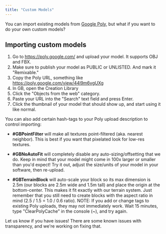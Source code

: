 ```yaml
---
title: "Custom Models"
---
```


You can import existing models from [Google Poly](https://poly.google.com/), 
but what if you want to do your own custom models? 

## Importing custom models

1. Go to https://poly.google.com/ and upload your model. It supports OBJ and FBX.
2. Make sure to publish your model as PUBLIC or UNLISTED. And mark it "Remixable."
3. Copy the Poly URL, something like https://poly.google.com/view/44l9m6vgUXg
4. In GB, open the Creation Library
5. Click the "Objects from the web" category.
6. Paste your URL into the "Search" text field and press Enter.
7. Click the thumbnail of your model that should show up, and start using it like normal.

You can also add certain hash-tags to your Poly upload description to control importing:

- **#GBPointFilter** will make all textures point-filtered (aka. nearest neighbor). This is best if you want that pixelated look for low-res textures.

- **#GBNoAutoFit** will completely disable any auto-sizing/offsetting that we do. Keep in mind that your model might come in 100x larger or smaller than you'd expect! Try it out, adjust the size/units of your model in your software, then re-upload.

- **#GBTerrainBlock** will auto-scale your block so its max dimension is 2.5m (our blocks are 2.5m wide and 1.5m tall) and place the origin at the bottom-center. This makes it fit exactly with our terrain system. Just remember that you still need to create blocks with the aspect ratio in mind (2.5 / 1.5 = 1.0 / 0.6 ratio).
NOTE: If you add or change tags to existing Poly uploads, they may not immediately work. Wait 15 minutes, type "ClearPolyCache" in the console (~), and try again.

Let us know if you have issues! There are some known issues with transparency, and we're working on fixing that.